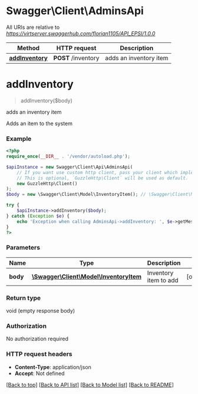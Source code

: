 # Swagger\Client\AdminsApi

All URIs are relative to *https://virtserver.swaggerhub.com/florian1105/API_EPSI/1.0.0*

Method | HTTP request | Description
------------- | ------------- | -------------
[**addInventory**](AdminsApi.md#addinventory) | **POST** /inventory | adds an inventory item

# **addInventory**
> addInventory($body)

adds an inventory item

Adds an item to the system

### Example
```php
<?php
require_once(__DIR__ . '/vendor/autoload.php');

$apiInstance = new Swagger\Client\Api\AdminsApi(
    // If you want use custom http client, pass your client which implements `GuzzleHttp\ClientInterface`.
    // This is optional, `GuzzleHttp\Client` will be used as default.
    new GuzzleHttp\Client()
);
$body = new \Swagger\Client\Model\InventoryItem(); // \Swagger\Client\Model\InventoryItem | Inventory item to add

try {
    $apiInstance->addInventory($body);
} catch (Exception $e) {
    echo 'Exception when calling AdminsApi->addInventory: ', $e->getMessage(), PHP_EOL;
}
?>
```

### Parameters

Name | Type | Description  | Notes
------------- | ------------- | ------------- | -------------
 **body** | [**\Swagger\Client\Model\InventoryItem**](../Model/InventoryItem.md)| Inventory item to add | [optional]

### Return type

void (empty response body)

### Authorization

No authorization required

### HTTP request headers

 - **Content-Type**: application/json
 - **Accept**: Not defined

[[Back to top]](#) [[Back to API list]](../../README.md#documentation-for-api-endpoints) [[Back to Model list]](../../README.md#documentation-for-models) [[Back to README]](../../README.md)

